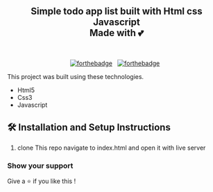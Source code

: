 <h2 align="center">
  Simple todo app list  built with Html css Javascript <br/>
  Made with 💕
</h2>
<div align="center">

</div>

<br/>

<center>

[![forthebadge](https://forthebadge.com/images/badges/built-with-love.svg)](https://forthebadge.com) &nbsp;
[![forthebadge](https://forthebadge.com/images/badges/open-source.svg)](https://forthebadge.com) &nbsp;

</center>


This project was built using these technologies.

- Html5
- Css3
- Javascript



## 🛠 Installation and Setup Instructions

1. clone This repo navigate to index.html and open it with live server
### Show your support

Give a ⭐ if you like this !
